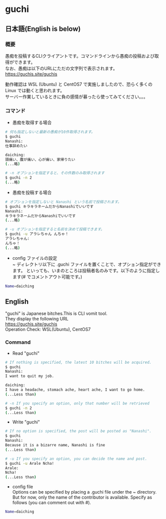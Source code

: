 # guchi
## 日本語(English is below)
### 概要
愚痴を投稿するCLIクライアントです。コマンドラインから愚痴の投稿および取得ができます。   
なお、愚痴は以下のURLにただの文字列で表示されます。   
https://guchis.site/guchis

動作確認は WSL (Ubuntu) と CentOS7 で実施しましたので、恐らく多くの Linux では動くと思われます。   
サーバー作業しているときに負の感情が募ったら使ってみてください。。。

### コマンド
- 愚痴を取得する場合
``` bash
# 何も指定しないと最新の愚痴が10件取得されます。
$ guchi
Nanashi:
仕事辞めたい

daiching:
頭痛い、腹が痛い、心が痛い、家帰りたい
(...略)

# -n オプションを指定すると、その件数のみ取得されます
$ guchi -n 2
(...略)
```

- 愚痴を投稿する場合
``` bash
# オプションを指定しないと Nanashi という名前で投稿されます。
$ guchi キラキラネームだからNanashiでいいです
Nanashi:
キラキラネームだからNanashiでいいです
(...略)

# -u オプションを指定すると名前を決めて投稿できます。
$ guchi -u アラレちゃん んちゃ！
アラレちゃん:
んちゃ！
(...略)
```

- config ファイルの設定   
~ ディレクトリ以下に .guchi ファイルを置くことで、オプション指定ができます。
といっても、いまのところは投稿者名のみです。以下のように指定します(# でコメントアウト可能です。)
```bash
Name=daiching
```

## English
"guchi" is Japanese bitches.This is CLI vomit tool.   
They display the following URL   
https://guchis.site/guchis   
Operation Check: WSL(Ubuntu), CentOS7   

### Command
- Read "guchi"
``` bash
# If nothing is specified, the latest 10 bitches will be acquired.
$ guchi
Nanashi:
I want to quit my job.

daiching:
I have a headache, stomach ache, heart ache, I want to go home.
(...Less than)

# -n If you specify an option, only that number will be retrieved
$ guchi -n 2
(...Less than)
```

- Write "guchi"
``` bash
# If no option is specified, the post will be posted as "Nanashi".
$ guchi 
Nanashi:
Because it is a bizarre name, Nanashi is fine
(...Less than)

# -u If you specify an option, you can decide the name and post.
$ guchi -u Arale Ncha!
Arale:
Ncha!
(...Less than)
```

- config file   
Options can be specified by placing a .guchi file under the ~ directory.
But for now, only the name of the contributor is available. Specify as follows (you can comment out with #).
```bash
Name=daiching
```
